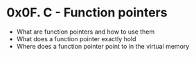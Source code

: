 # 0x0F. C - Function pointers

- What are function pointers and how to use them
- What does a function pointer exactly hold
- Where does a function pointer point to in the virtual memory
